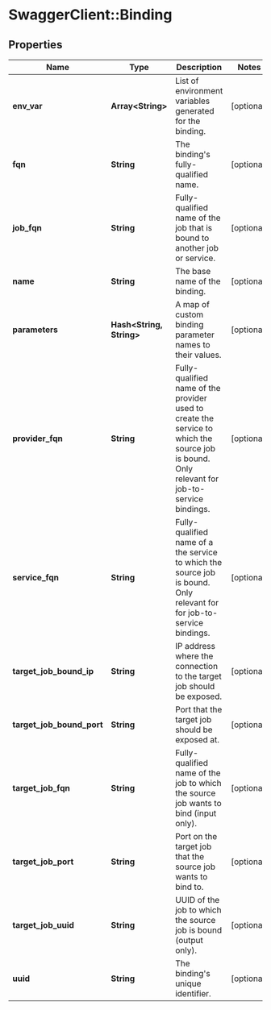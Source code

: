 # SwaggerClient::Binding

## Properties
Name | Type | Description | Notes
------------ | ------------- | ------------- | -------------
**env_var** | **Array&lt;String&gt;** | List of environment variables generated for the binding. | [optional] 
**fqn** | **String** | The binding&#39;s fully-qualified name. | [optional] 
**job_fqn** | **String** | Fully-qualified name of the job that is bound to another job or service. | [optional] 
**name** | **String** | The base name of the binding. | [optional] 
**parameters** | **Hash&lt;String, String&gt;** | A map of custom binding parameter names to their values. | [optional] 
**provider_fqn** | **String** | Fully-qualified name of the provider used to create the service to which the source job is bound. Only relevant for job-to-service bindings. | [optional] 
**service_fqn** | **String** | Fully-qualified name of a the service to which the source job is bound. Only relevant for for job-to-service bindings. | [optional] 
**target_job_bound_ip** | **String** | IP address where the connection to the target job should be exposed. | [optional] 
**target_job_bound_port** | **String** | Port that the target job should be exposed at. | [optional] 
**target_job_fqn** | **String** | Fully-qualified name of the job to which the source job wants to bind (input only). | [optional] 
**target_job_port** | **String** | Port on the target job that the source job wants to bind to. | [optional] 
**target_job_uuid** | **String** | UUID of the job to which the source job is bound (output only). | [optional] 
**uuid** | **String** | The binding&#39;s unique identifier. | [optional] 


